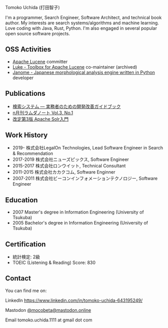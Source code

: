 Tomoko Uchida (打田智子)

I'm a programmer, Search Engineer, Software Architect, and technical book author. My interests are search systems/algorithms and machine learning. Love coding with Java, Rust, Python. I'm also engaged in several popular open source software projects.

## OSS Activities

- [Apache Lucene](https://lucene.apache.org/) committer
- [Luke - Toolbox for Apache Lucene](https://github.com/DmitryKey/luke) co-maintainer (archived)
- [Janome - Japanese morphological analysis engine written in Python](https://mocobeta.github.io/janome/en/) developer

## Publications

- [検索システム ― 実務者のための開発改善ガイドブック](https://www.lambdanote.com/products/ir-system)
- [n月刊ラムダノート Vol.3, No.1](https://www.lambdanote.com/collections/n/products/nmonthly-vol-3-no-1-2021)
- [改定第3版 Apache Solr入門](https://gihyo.jp/book/2017/978-4-7741-8930-7)

## Work History

- 2019-     株式会社LegalOn Technologies, Lead Software Engineer in Search & Recommendation
- 2017-2019 株式会社ニューズピックス, Software Engineer
- 2015-2017 株式会社ロンウイット, Technical Consultant
- 2011-2015 株式会社カカクコム, Software Enginner
- 2007-2011 株式会社ビーコンインフォメーションテクノロジー, Software Engineer 

## Education

- 2007 Master's degree in Information Engineering (University of Tsukuba)
- 2005 Bachelor's degree in Information Engineering (University of Tsukuba)

## Certification

- 統計検定: 2級
- TOEIC (Listening & Reading) Score: 830

## Contact

You can find me on:

LinkedIn https://www.linkedin.com/in/tomoko-uchida-643195249/

Mastodon [@mocobeta@mastodon.online](https://mastodon.online/@mocobeta)

Email tomoko.uchida.1111 at gmail dot com
